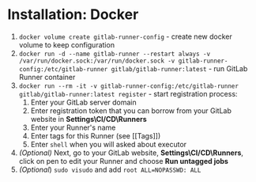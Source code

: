 #             Installation: Docker

1. `docker volume create gitlab-runner-config` - create new docker volume to keep configuration
2. `docker run -d --name gitlab-runner --restart always -v /var/run/docker.sock:/var/run/docker.sock -v gitlab-runner-config:/etc/gitlab-runner gitlab/gitlab-runner:latest` - run GitLab Runner container
3. `docker run --rm -it -v gitlab-runner-config:/etc/gitlab-runner gitlab/gitlab-runner:latest register` - start registration process:
    1. Enter your GitLab server domain
    2. Enter registration token that you can borrow from your GitLab website in **Settings\CI/CD\Runners**
    3. Enter your Runner's name
    4. Enter tags for this Runner (see [[Tags]])
    5. Enter `shell` when you will asked about executor
4. *(Optional)* Next, go to your GitLab website, **Settings\CI/CD\Runners**, click on pen to edit your Runner and choose **Run untagged jobs**
5. *(Optional*) `sudo visudo`  and add `root ALL=NOPASSWD: ALL`